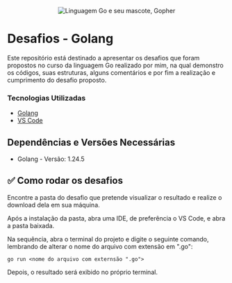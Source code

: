 <p align="center">
    <img src="https://miro.medium.com/v2/resize:fit:1000/0*L8xVvOMKLyx07nvj.png" alt="Linguagem Go e seu mascote, Gopher" />
</p>

# Desafios - Golang

Este repositório está destinado a apresentar os desafios que foram propostos no curso da linguagem Go realizado por mim, na qual demonstro os códigos, suas estruturas, alguns comentários e por fim a realização e cumprimento do desafio proposto.


### Tecnologias Utilizadas

* [Golang](https://go.dev/learn/)
* [VS Code](https://code.visualstudio.com/docs)

## Dependências e Versões Necessárias

* Golang - Versão: 1.24.5


## ✅ Como rodar os desafios

Encontre a pasta do desafio que pretende visualizar o resultado e realize o download dela em sua máquina.

Após a instalação da pasta, abra uma IDE, de preferência o VS Code, e abra a pasta baixada.

Na sequência, abra o terminal do projeto e digite o seguinte comando, lembrando de alterar o nome do arquivo com extensão em ".go":

```
go run <nome do arquivo com externsão ".go">
```

Depois, o resultado será exibido no próprio terminal.
